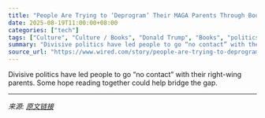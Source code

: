 ```yaml
---
title: "People Are Trying to ‘Deprogram’ Their MAGA Parents Through Book Clubs"
date: 2025-08-19T11:00:00+08:00
categories: ["tech"]
tags: ["Culture", "Culture / Books", "Donald Trump", "Books", "politics", "National Affairs", "Book Talk"]
summary: "Divisive politics have led people to go “no contact” with their right-wing parents. Some hope reading together could help bridge the gap."
source_url: "https://www.wired.com/story/people-are-trying-to-deprogram-their-maga-parents-through-book-clubs/"
---
```


Divisive politics have led people to go “no contact” with their right-wing parents. Some hope reading together could help bridge the gap.

---

*来源: [原文链接](https://www.wired.com/story/people-are-trying-to-deprogram-their-maga-parents-through-book-clubs/)*

